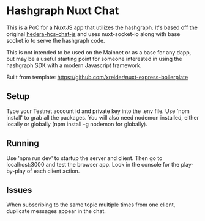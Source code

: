 # Hashgraph Nuxt Chat

This is a PoC for a NuxtJS app that utilizes the hashgraph. It's based off the original [hedera-hcs-chat-js](https://github.com/hashgraph/hedera-hcs-chat-js) and uses nuxt-socket-io along with base socket.io to serve the hashgraph code.

This is not intended to be used on the Mainnet or as a base for any dapp, but may be a useful starting point for someone interested in using the hashgraph SDK with a modern Javascript framework.

Built from template: https://github.com/xreider/nuxt-express-boilerplate

## Setup

Type your Testnet account id and private key into the .env file. Use 'npm install' to grab all the packages. You will also need nodemon installed, either locally or globally (npm install -g nodemon for globally).

## Running

Use 'npm run dev' to startup the server and client. Then go to localhost:3000 and test the browser app. Look in the console for the play-by-play of each client action.

## Issues

When subscribing to the same topic multiple times from one client, duplicate messages appear in the chat.
